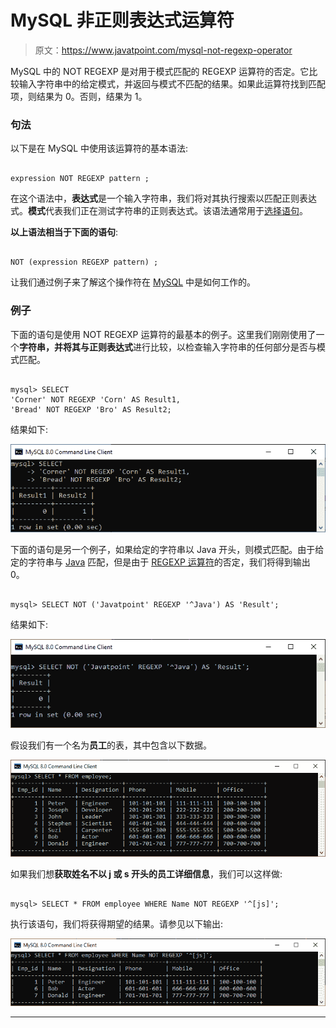 # MySQL 非正则表达式运算符

> 原文：<https://www.javatpoint.com/mysql-not-regexp-operator>

MySQL 中的 NOT REGEXP 是对用于模式匹配的 REGEXP 运算符的否定。它比较输入字符串中的给定模式，并返回与模式不匹配的结果。如果此运算符找到匹配项，则结果为 0。否则，结果为 1。

### 句法

以下是在 MySQL 中使用该运算符的基本语法:

```

expression NOT REGEXP pattern ;

```

在这个语法中，**表达式**是一个输入字符串，我们将对其执行搜索以匹配正则表达式。**模式**代表我们正在测试字符串的正则表达式。该语法通常用于[选择语句](https://www.javatpoint.com/mysql-select)。

**以上语法相当于下面的语句**:

```

NOT (expression REGEXP pattern) ;

```

让我们通过例子来了解这个操作符在 [MySQL](https://www.javatpoint.com/mysql-tutorial) 中是如何工作的。

### 例子

下面的语句是使用 NOT REGEXP 运算符的最基本的例子。这里我们刚刚使用了一个**字符串，并将其与正则表达式**进行比较，以检查输入字符串的任何部分是否与模式匹配。

```

mysql> SELECT
'Corner' NOT REGEXP 'Corn' AS Result1,
'Bread' NOT REGEXP 'Bro' AS Result2;

```

结果如下:

![MySQL Not regexp Operator](img/b457291d6f70b46049ff76b1f719c784.png)

下面的语句是另一个例子，如果给定的字符串以 Java 开头，则模式匹配。由于给定的字符串与 [Java](https://www.javatpoint.com/java-tutorial) 匹配，但是由于 [REGEXP 运算符](mysql-regexp-operator)的否定，我们将得到输出 0。

```

mysql> SELECT NOT ('Javatpoint' REGEXP '^Java') AS 'Result';

```

结果如下:

![MySQL Not regexp Operator](img/5580c7c354f8eb511b06411dafee05d3.png)

假设我们有一个名为**员工**的表，其中包含以下数据。

![MySQL Not regexp Operator](img/a3a01a4543e27ae8828bb47515f92769.png)

如果我们想**获取姓名不以 j 或 s 开头的员工详细信息**，我们可以这样做:

```

mysql> SELECT * FROM employee WHERE Name NOT REGEXP '^[js]';

```

执行该语句，我们将获得期望的结果。请参见以下输出:

![MySQL Not regexp Operator](img/637b7938abdfb2b67890eca46de10949.png)

* * *